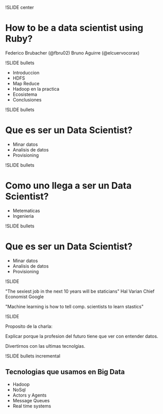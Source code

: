!SLIDE center

# How to be a data scientist using Ruby?

Federico Brubacher (@fbru02)
Bruno Aguirre  (@elcuervocorax)

!SLIDE bullets

* Introduccion
* HDFS
* Map Reduce
* Hadoop en la practica
* Ecosistema
* Conclusiones

!SLIDE bullets

# Que es ser un Data Scientist?

* Minar datos
* Analisis de datos
* Provisioning

!SLIDE bullets

# Como uno llega a ser un Data Scientist?

* Metematicas
* Ingenieria

!SLIDE bullets

# Que es ser un Data Scientist?

* Minar datos
* Analisis de datos
* Provisioning


!SLIDE

"The sexiest job in the next 10 years will be staticians"
Hal Varian Chief Economist Google

"Machine learning is how to tell comp. scientists to learn stastics"

!SLIDE

Proposito de la charla:

Explicar porque la profesion del futuro tiene que ver con entender
datos.

Divertirnos con las ultimas tecnolgias.

!SLIDE bullets incremental

## Tecnologias que usamos en Big Data

* Hadoop
* NoSql
* Actors y Agents
* Message Queues
* Real time systems
